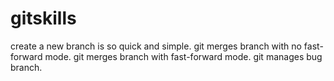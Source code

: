 # gitskills
create a new branch is so quick and simple.
git merges branch with no fast-forward mode.
git merges branch with fast-forward mode.
git manages bug branch.
